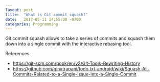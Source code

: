 ```yaml
---
layout: post
title:  "What is Git commit squash?"
date:   2017-05-11 14:55:00 -0700
categories: Programming
---
```


Git commit squash allows to take a series of 
commits and squash them down into a single 
commit with the interactive rebasing tool.


References
- https://git-scm.com/book/en/v2/Git-Tools-Rewriting-History
- https://github.com/ginatrapani/todo.txt-android/wiki/Squash-All-Commits-Related-to-a-Single-Issue-into-a-Single-Commit